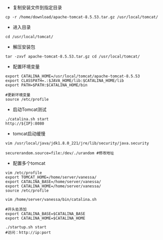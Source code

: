 - 复制安装文件到指定目录
```shell script
cp -r /home/download/apache-tomcat-8.5.53.tar.gz /usr/local/tomcat/
```
- 进入目录
```shell script
cd /usr/local/tomcat/
```
- 解压安装包
```shell script
tar -zxvf apache-tomcat-8.5.53.tar.gz cd /usr/local/tomcat/
```
- 配置环境变量
```shell script
export CATALINA_HOME=/usr/local/tomcat/apache-tomcat-8.5.53
export CLASSPATH=.:$JAVA_HOME/lib:$CATALINA_HOME/lib
export PATH=$PATH:$CATALINA_HOME/bin

#更新环境变量
source /etc/profile
```
- 启动Tomcat测试
```shell script
./catalina.sh start
http://${IP}:8080
```
- tomcat启动缓慢
```shell script
vim /usr/local/java/jdk1.8.0_221/jre/lib/security/java.security

securerandom.source=file:/dev/./urandom #修改地址
```
- 配置多个tomcat
```shell script
vim /etc/profile
export TOMCAT_HOME=/home/server/vanessa/
export CATALINA_BASE=/home/server/vanessa/
export CATALINA_HOME=/home/server/vanessa/
source /etc/profile

vim /home/server/vanessa/bin/catalina.sh

#开头处添加
export CATALINA_BASE=$CATALINA_BASE
export CATALINA_HOME=$CATALINA_HOME

./startup.sh start
#访问：http://ip:port
```